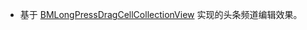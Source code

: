 - 基于 [BMLongPressDragCellCollectionView](https://github.com/liangdahong/BMLongPressDragCellCollectionView) 实现的头条频道编辑效果。

